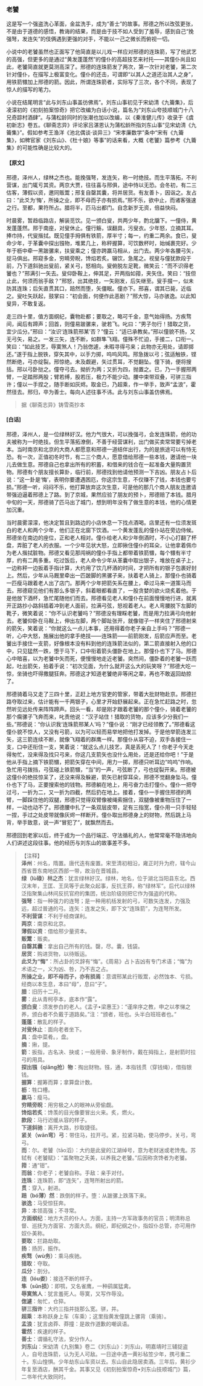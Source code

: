 <script type="text/javascript">
    var head = document.getElementsByTagName('head')[0];
    cssURL = '/public/liao.css';
    linkTag = document.createElement('link');
    linkTag.href = cssURL;
    linkTag.setAttribute('type','text/css');
    linkTag.setAttribute('rel','stylesheet');
    head.appendChild(linkTag);
</script>
### 老饕

这是写一个强盗洗心革面，金盆洗手，成为“善士”的故事。邢德之所以改弦更张，不是由于道德的感悟，教诲的结果，而是由于技不如人受到了羞辱，感到自己“挽强弩，发连矢”的伎俩遇到更强的对手，不能以一己之微长而俯视一切。

小说中的老饕虽然也正面写了他简直是以儿戏一样应对邢德的连珠箭，写了他武艺的高强，但更多的是通过“黄发蓬蓬然”的僮仆的高超技艺来衬托——其僮仆尚且如此，老饕简直就更莫测高深了。邢德的连珠箭发了两次，第一次针对老饕，第二次针对僮仆，在描写上极富变化。僮仆的还击，可谓即“以其人之道还治其人之身”，用铁箭镮加上邢德的箭。因此，所谓连珠箭者，实际写了三次，各个不同，表现了惊人的描写的笔力。

小说在结尾明言“此与刘东山事盖彷佛焉”。刘东山事初见于宋幼清《九籥集》，后凌濛初的《初刻拍案惊奇》把它改编为白话小说，篇名为“刘东山夸技顺城门十八兄奇踪村酒肆”。与蒲松龄同时的张潮也加以改编，以《秦淮健儿传》收录于《虞初新志》卷五。《聊斋志异》评论家吕湛恩认为蒲松龄所指刘东山事“见宋幼清《九籥集》”。假如参考王渔洋《池北偶谈·谈异三》“宋孝廉数学”条中“宋有《九籥集》，如稗官家《刘东山》、《杜十娘》等事”的话来看，大概《老饕》篇参考《九籥集》的可能性确是比较大的。

#### 【原文】
<section>
邢德，泽州人，绿林之杰也。能挽强弩，发连矢，称一时绝技。而生平落拓，不利营谋，出门辄亏其资。两京大贾，往往喜与邢俱，途中恃以无恐。会冬初，有二三估客，薄假以资，邀同贩鬻；邢复自罄其囊，将并居货。有友善卜，因诣之。友占曰：“此爻为‘悔’，所操之业，即不母而子亦有损焉。”邢不乐，欲中止，而诸客强速之行。至都，果符所占。腊将半，匹马出都门。自念新岁无资，倍益快闷。

时晨雾，暂趋临路店，解装觅饮。见一颁白叟，共两少年，酌北牖下。一僮侍，黄发蓬蓬然。邢于南座，对叟休止。僮行觞，误翻具，污叟衣。少年怒，立摘其耳。捧巾持，代叟揩拭。既见僮手拇俱有铁箭，厚半寸；每一，约重二两余。食已，叟命少年，于革囊中探出镪物，堆累几上，称秤握算，可饮数杯时，始缄裹完好。少年于枥中牵一黑跛骡来，扶叟乘之；僮亦跨羸马相从，出门去。两少年各腰弓矢，捉马俱出。邢窥多金，穷睛旁睨，馋焰若炙。辍饮，急尾之。视叟与僮犹款段于前，乃下道斜驰出叟前，紧关弓，怒相向。叟俯脱左足靴，微笑云：“而不识得老饕也？”邢满引一矢去。叟仰卧鞍上，伸其足，开两指如箝，夹矢住。笑曰：“技但止此，何须而翁手敌？”邢怒，出其绝技，一矢刚发，后矢继至。叟手掇一，似未防其连珠；后矢直贯其口，踣然而堕，矢僵眠。僮亦下。邢喜，谓其已毙，近临之。叟吐矢跃起，鼓掌曰：“初会面，何便作此恶剧？”邢大惊，马亦骇逸。以此知叟异，不敢复返。

走三四十里，值方面纲纪，囊物赴都；要取之，略可千金，意气始得扬。方疾骛间，闻后有蹄声；回首，则僮易跛骡来，驶若飞。叱曰：“男子勿行！猎取之货，宜少瓜分。”邢曰：“汝识‘连珠箭邢某’否？”僮云：“适已承教矣。”邢以僮貌不扬，又无弓矢，易之。一发三矢，连不断，如群隼飞翔。僮殊不忙迫，手接二，口衔一。笑曰：“如此技艺，辱寞煞人！乃翁偬遽，未暇寻得弓来；此物亦无用处，请即掷还。”遂于指上脱铁，穿矢其中，以手力掷，呜呜风鸣。邢急拨以弓；弦适触铁，铿然断绝，弓亦绽裂。邢惊绝。未及觑避，矢过贯耳，不觉翻坠。僮下骑，便将搜括。邢以弓卧挞之。僮夺弓去。拗折为两；又折为四，抛置之。已，乃一手握邢两臂，一足踏邢两股；臂若缚，股若压，极力不能少动。腰中束带双叠，可骈三指许；僮以一手捏之，随手断如灰烬。取金已，乃超乘，作一举手，致声“孟浪”，霍然径去。邢归，卒为善士。每向人述往事不讳。此与刘东山事盖仿佛焉。

</section>

> 据《聊斋志异》铸雪斋抄本

#### [白话]
<aside>

邢德，泽州人，是一位绿林好汉。他力气很大，可以挽强弓，会发连珠箭，他的功夫被称为一时绝技。但生平落拓潦倒，不善于经营谋利，出门做买卖常常要亏掉老本。当时南京和北京的大商人都愿意和邢德一道结伴出行，为的是旅途可以有恃无恐。有一次，正值初冬时节，有二三个商人，愿意借给邢德一些本钱，邀请他一块儿去做生意。邢德自己也拿出所有的积蓄，和借来的钱合在一起准备大量购置货物。邢德有个朋友擅长算卦，临行前，邢德找到他请他预测一下吉凶。朋友占卜后说：“这一卦是‘悔’，表明你要遭遇困厄，你这宗生意，不仅赚不了钱，本钱也要亏损。”邢德一听，闷闷不乐，他打算放弃这次生意，可是他的那几个商人朋友连邀请带强迫逼着邢德上了路。到了京城，果然应验了朋友的预卜，邢德赔了本钱。腊月中旬的一天，邢德骑了匹马出了城门，想到明年没有了做生意的本钱，他的心情更加沉重。

当时晨雾濛濛，他决定暂且到路边的小店休息一下找点酒喝。店里还有一位须发斑白的老人和两个少年，他们正在北窗下饮酒。一个黄发蓬乱的僮仆站在旁边侍候。邢德坐在南边的座位，正和老人相对。僮仆给老人和少年倒酒时，不小心打翻了杯盘，弄脏了老人的衣服。一个少年见状大怒，立即揪住僮仆的耳朵，让他拿着佩巾为老人揩拭脏物。邢德又看见那闯祸的僮仆手指上都带着铁箭镮，每个镮有半寸厚，约有二两多重。吃过饭后，老人命令少年从革囊中取出银子，堆放在桌子上，一边称秤一边扳着手指计算，大约用了饮几杯酒的时间，才把所有的银子包裹好封上。然后，少年从马厩里牵出一匹跛脚的黑骡子来，扶着老人骑上，那僮仆也骑着一匹瘦马跟着老人出了店门。那两个少年把箭矢系在腰上，牵过马来一道策马而去。邢德窥见他们有那么多银子，斜着眼都看直了，一股贪婪的欲火烧炙着他。于是他放下酒杯，急忙尾随他们而去。邢德看见老人和僮仆在前面慢慢地行进，就离开正路抄小路斜插着冲到老人面前，拉满弓弦，怒视着老人。老人弯腰脱下左脚的靴子，微笑着说：“你不认识老饕吗？”邢德没有理睬老饕，而是用力拉满弓向他射去。老饕仰卧在马鞍上，伸出左脚，两个脚趾张开，就像钳子一样夹住了邢德射来的箭矢，笑着说：“你就这么一点儿本事，还用得着你老子亲自上手吗？”邢德一听，心中大怒，施展出他的拿手绝技——连珠箭——前箭刚发，后箭应声而至。老饕出手接住一支箭，好像根本没有料到他的连珠箭法似的，第二箭直接射入他的口中，只见猛然一跌，堕于马下，口中衔着箭头僵卧在地上。那僮仆也下了马。邢德心中暗喜，以为老饕中矢而死，便慢慢地走近老饕。突然间，僵卧着的老饕一跃而起，吐出箭矢，拍着手说：“初次见面，为什么就开这么大的玩笑呀？”邢德大吃一惊，坐骑也吓得撒腿狂奔。邢德这才知道老饕绝非等闲之辈，再也不敢返回劫掠了。

邢德骑着马又走了三四十里，正赶上地方官吏的管家，带着大批财物赴京。邢德拦路夺取过来，估计能有一千两银子，心里才开始舒展起来。正在急忙赶路之时，忽然听见远处传来阵阵蹄声。回头一看，却是刚才跟着老饕的那个僮仆，骑着老饕的那个瘸骡子飞奔而来，叱责他说：“汉子站住！猎取的货物，应该多少分我们一些。”邢德说：“你认识我‘连珠箭邢某人’吗？”僮仆说：“刚才已经领教了。”邢德看这僮仆貌不惊人，又没有弓箭，以为可以轻而易举地把他打发掉。于是他举箭连发三矢，这三箭连续不断，就像飞翔着的群鹰一样。那僮仆从容不迫，双手各接住一支，口中还衔住一支，笑着说：“就这么点儿技艺，真是丢死人了！你老子今天走得匆忙，没来得及找只弓来，你这几支箭矢也没什么用处，还是还给你吧！”于是他从手指上摘下铁箭镮，把箭矢穿在中间，用力一掷，邢德只听耳边“呜呜”作响。急忙用弓拨挡，弓弦碰上铁箭镮，“当”的一声，弓弦断了，弓也绽裂开来。邢德被这僮仆的绝技惊呆了，还没来得及躲避，箭矢已射穿耳朵，邢德不觉翻身坠马。僮仆也下了马，正要搜索他的钱物。邢德躺在地上，用弓奋力击打僮仆。僮仆一把夺过弓，一折为二，又一折为四截，然后扔在地上。接着，僮仆一手握住邢德的两臂，一脚踩住他的双腿，邢德只觉得双臂像被绳索捆住，双腿像被重物压住了一样，一动也动不了。邢德腰中扎了一条双层皮带，足有三指宽，僮仆用一只手轻轻一捏，手过之处皮带就像灰烬一样断开。僮仆取出邢德身上的财物，然后跳上马背，举手致意，说一声“冒犯了”，就飘然而去。

邢德回到老家以后，终于成为一个品行端正、守法循礼的人，他常常毫不隐讳地向人们讲述这段往事。他的经历与刘东山的故事差不多。

</aside>

> 【注释】  
<b>泽州</b>：州名，隋置。唐代迭有废置。宋至清初相沿，雍正时升为府，辖今山西省晋东南地区西部一带，故治在晋城县。  
<b>绿（lù碌）林之杰</b>：犹言绿林好汉。绿林，地名，位于湖北当阳县东北。西汉末年，王匡、王凤等于此聚众起事，反抗王莽，称“绿林军”。后代以绿林泛指聚集山林间反抗官府的集团，统治阶级则把它作为强盗的代称。  
<b>强弩</b>：指一种强力的连弩；是一种用机栝发射的弓，可数矢连发，力强及远，超过普通的弓。连矢：连发之矢，即下文“连珠箭”，为连弩所发。  
<b>不利营谋</b>：不利于经商谋利。  
<b>两京</b>：南京和北京。  
<b>薄假以资</b>：借给邢少量资本。  
<b>贩鬻</b>：贩卖。  
<b>自罄其囊</b>：拿出自己所有的钱。罄，尽。囊，钱袋。  
<b>居货</b>：购进货物，以待贩运。  
<b>此爻为“悔”</b>：所占卦的爻辞有“悔”。《周易》占卜吉凶有专门术语；“悔”为术语之一，义为凶、咎，乃不吉之占。  
<b>所操之业，即不母而子，亦有损焉</b>：意谓邢某此行贩鬻，必然蚀本、亏损。经商以本生息，本曰“母”，息曰“子”。  
<b>腊</b>：旧历十二月。  
<b>雾</b>：此从青柯亭本，底本作“露”。  
<b>颁白叟</b>：须发参白的老人。《孟子•梁惠王》：“谨庠序之教，申之以孝悌之养，颁白者不负戴于道路矣。”注：“颁者，班也。头半白班班者也。”  
<b>蓬蓬</b>：散乱的样子。  
<b>对叟休止</b>：面向老者坐下。  
<b>具</b>：盘中菜肴。，盘。  
<b>摘</b>：揪，提。  
<b>箭</b>：扳指，古名决、抉或；一般用骨、象牙制作，戴在拇指上，是射箭时拉弓的用具。  
<b>探出镪（qiǎng抢）物</b>：掏出财物。镪，通，本指钱贯（穿钱绳），借指银钱。  
<b>握算</b>：握筹而算；拿算盘计数。  
<b>枥</b>：牲口槽。  
<b>羸马</b>：瘦马。  
<b>穷睛旁睨</b>：用穷极之人的眼神从旁偷觑。  
<b>馋焰若炙</b>：馋羡的目光像要冒出火来。炙，燃火。  
<b>款段</b>：马行迟缓从容的样子。  
<b>下道斜驰</b>：离开大路，抄取捷径。  
<b>紧关（wān弯）弓</b>：带住马，拉开弓。紧，拉紧马勒，使马停步。关弓，弯弓。  
<b>而</b>：尔。老饕（tāo滔）：大约是此叟的江湖绰号，意为老财迷或老馋鬼。苏轼有《老饕赋》：“盖聚物之夭美，以养我之老饕。”后因称贪馋者为老饕。  
<b>箝</b>：通“钳”。  
<b>而翁</b>：你老子；老饕自称。手敌：亲手对付。  
<b>连珠</b>：连珠箭，即“连矢”，连弩所射出的箭。  
<b>贯</b>：穿入，射进。  
<b>踣（bó薄）然</b>：跌倒的样子。堕：从跛骡上跌落下来。  
<b>骇逸</b>：马受惊狂奔。  
<b>异</b>：本领高强；不寻常。  
<b>方面纲纪</b>：地方大员的仆人。方面，主持一方军政事务的官员；明清称总督、巡抚为方面官、方面大员。纲纪，即纪纲之仆，指奴仆总管，亦可用作奴仆美称。  
<b>要取</b>：拦路劫取。  
<b>扬</b>：扬厉，振作。  
<b>疾骛（wù务）</b>：乘马疾驰。  
<b>猎取</b>：夺取。  
<b>瓜分</b>：剖分。  
<b>连（lóu娄）</b>：接连不断的样子。  
<b>隼（sǔn损）</b>：即鹗，又名雀鹰，一种鹞属猛禽。  
<b>辱寞煞人</b>：犹言羞死人。辱寞，又写作辱没。  
<b>偬遽</b>：匆忙，仓猝。  
<b>骈三指许</b>：大约三指并拢那么宽。骈，并。  
<b>超乘</b>：本称跃身上车（车乘）；这里指黄发僮跳上骡背（乘骑）。  
<b>孟浪</b>：犹言卤莽、莽撞：是故作道歉的嘲讽语。  
<b>霍然</b>：疾速的样子。  
<b>善士</b>：谓循礼守法，安分作人。  
<b>刘东山</b>：宋幼清《九别集》卷二《刘东山》：刘东山，明嘉靖时三辅捉盗人，自号连珠箭，认为无人可敌。一日途中遇一黄衫毡笠少年，携弓重二十。东山惶惧。少年劫东山车资以去。东山自此隐居卖酒。三年后，黄衫少年复至酒店，酬其千金。其事又见《初刻拍案惊奇•刘东山技顺城门》篇，二书年代大致同时。  
